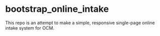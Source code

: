 # bootstrap_online_intake
This repo is an attempt to make a simple, responsive single-page online intake system for OCM.
